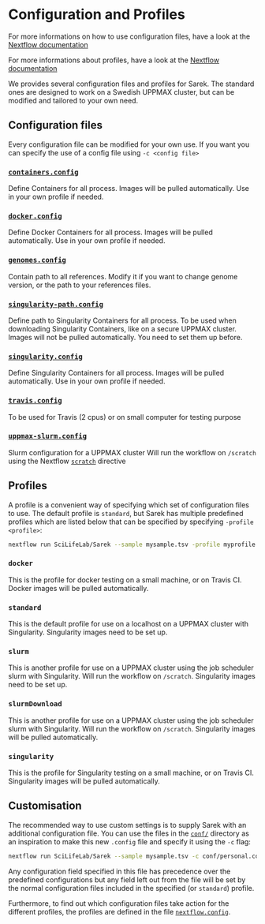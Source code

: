 # Configuration and Profiles

For more informations on how to use configuration files, have a look at the [Nextflow documentation](https://www.nextflow.io/docs/latest/config.html)

For more informations about profiles, have a look at the [Nextflow documentation](https://www.nextflow.io/docs/latest/config.html#config-profiles)

We provides several configuration files and profiles for Sarek.
The standard ones are designed to work on a Swedish UPPMAX cluster, but can be modified and tailored to your own need.


## Configuration files

Every configuration file can be modified for your own use.
If you want you can specify the use of a config file using `-c <config file>`

### [`containers.config`](https://github.com/SciLifeLab/Sarek/blob/master/conf/containers.config)

Define Containers for all process.
Images will be pulled automatically.
Use in your own profile if needed.

### [`docker.config`](https://github.com/SciLifeLab/Sarek/blob/master/conf/docker.config)

Define Docker Containers for all process.
Images will be pulled automatically.
Use in your own profile if needed.

### [`genomes.config`](https://github.com/SciLifeLab/Sarek/blob/master/conf/genomes.config)

Contain path to all references.
Modify it if you want to change genome version, or the path to your references files.

### [`singularity-path.config`](https://github.com/SciLifeLab/Sarek/blob/master/conf/singularity-path.config)

Define path to Singularity Containers for all process.
To be used when downloading Singularity Containers, like on a secure UPPMAX cluster.
Images will not be pulled automatically.
You need to set them up before.

### [`singularity.config`](https://github.com/SciLifeLab/Sarek/blob/master/conf/singularity.config)

Define Singularity Containers for all process.
Images will be pulled automatically.
Use in your own profile if needed.

### [`travis.config`](https://github.com/SciLifeLab/Sarek/blob/master/conf/travis.config)

To be used for Travis (2 cpus) or on small computer for testing purpose

### [`uppmax-slurm.config`](https://github.com/SciLifeLab/Sarek/blob/master/conf/uppmax-slurm.config)

Slurm configuration for a UPPMAX cluster
Will run the workflow on `/scratch` using the Nextflow [`scratch`](https://www.nextflow.io/docs/latest/process.html#scratch) directive

## Profiles
A profile is a convenient way of specifying which set of configuration files to use.
The default profile is `standard`, but Sarek has multiple predefined profiles which are listed below that can be specified by specifying `-profile <profile>`:

```bash
nextflow run SciLifeLab/Sarek --sample mysample.tsv -profile myprofile
```


### `docker`

This is the profile for docker testing on a small machine, or on Travis CI.
Docker images will be pulled automatically.

### `standard`

This is the default profile for use on a localhost on a UPPMAX cluster with Singularity.
Singularity images need to be set up.

### `slurm`

This is another profile for use on a UPPMAX cluster using the job scheduler slurm with Singularity.
Will run the workflow on `/scratch`.
Singularity images need to be set up.

### `slurmDownload`

This is another profile for use on a UPPMAX cluster using the job scheduler slurm with Singularity.
Will run the workflow on `/scratch`.
Singularity images will be pulled automatically.

### `singularity`

This is the profile for Singularity testing on a small machine, or on Travis CI.
Singularity images will be pulled automatically.

## Customisation
The recommended way to use custom settings is to supply Sarek with an additional configuration file. You can use the files in the [`conf/`](https://github.com/SciLifeLab/Sarek/tree/master/conf) directory as an inspiration to make this new `.config` file and specify it using the `-c` flag:

```bash
nextflow run SciLifeLab/Sarek --sample mysample.tsv -c conf/personal.config
```

Any configuration field specified in this file has precedence over the predefined configurations but any field left out from the file will be set by the normal configuration files included in the specified (or `standard`) profile.

Furthermore, to find out which configuration files take action for the different profiles, the profiles are defined in the file  [`nextflow.config`](https://github.com/SciLifeLab/Sarek/blob/master/nextflow.config).
